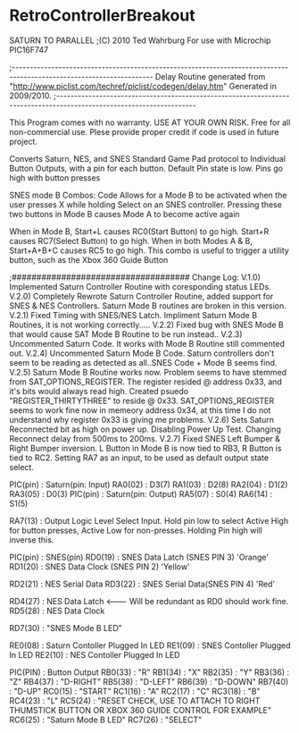 ﻿# RetroControllerBreakout
SATURN TO PARALLEL
;(C) 2010 Ted Wahrburg 
For use with Microchip PIC16F747

;---------------------------------------------------------------------------------------------------------------------
Delay Routine generated from "http://www.piclist.com/techref/piclist/codegen/delay.htm" Generated in 2009/2010.
;---------------------------------------------------------------------------------------------------------------------

This Program comes with no warranty. USE AT YOUR OWN RISK. Free for all non-commercial use. Plese provide proper credit if code is used in future project.

Converts Saturn, NES, and SNES Standard Game Pad protocol to Individual Button Outputs, with a pin for each button.
Default Pin state is low. Pins go high with button presses

SNES mode B Combos:
Code Allows for a Mode B to be activated when the user presses X while holding Select on an SNES controller. 
Pressing these two buttons in Mode B causes Mode A to become active again

When in Mode B, Start+L causes RC0(Start Button) to go high. Start+R causes RC7(Select Button) to go high. 
When in both Modes A & B, Start+A+B+C causes RC5 to go high. This combo is useful to trigger a utility button, such as the Xbox 360 Guide Button

;####################################
Change Log:
 V.1.0) Implemented Saturn Controller Routine with coresponding status LEDs.
 V.2.0) Completely Rewrote Saturn Controller Routine, added support for SNES & NES Controllers. Saturn Mode B routines are broken in this version.
 V.2.1) Fixed Timing with SNES/NES Latch. Impliment Saturn Mode B Routines, it is not working correctly.....
 V.2.2) Fixed bug with SNES Mode B that would cause SAT Mode B Routine to be run instead..
 V.2.3) Uncommented Saturn Code. It works with Mode B Routine still commented out.
 V.2.4) Uncommented Saturn Mode B Code. Saturn controllers don't seem to be reading as detected as all..SNES Code + Mode B seems find.
 V.2.5) Saturn Mode B Routine works now. Problem seems to have stemmed from SAT_OPTIONS_REGISTER. 
         The register resided @ address 0x33, and it's bits would always read high. Created psuedo "REGISTER_THIRTYTHREE" to reside @ 0x33. 
         SAT_OPTIONS_REGISTER seems to work fine now in memeory address 0x34, at this time I do not understand why register 0x33 is giving me problems.
 V.2.6) Sets Saturn Reconnected bit as high on power up. Disabling Power Up Test. Changing Reconnect delay from 500ms to 200ms.
 V.2.7) Fixed SNES Left Bumper & Right Bumper inversion. L Button in Mode B is now tied to RB3, R Button is tied to RC2. Setting RA7 as an input, to be used as default output state select. 

PIC(pin) : Saturn(pin: Input)
RA0(02) : D3(7)
RA1(03) : D2(8)
RA2(04) : D1(2)
RA3(05) : D0(3)
PIC(pin) : Saturn(pin: Output)
RA5(07) : S0(4)
RA6(14) : S1(5)

RA7(13) : Output Logic Level Select Input. Hold pin low to select Active High for button presses, Active Low for non-presses. Holding Pin high will inverse this.


PIC(pin) : SNES(pin)
RD0(19) : SNES Data Latch (SNES PIN 3) 'Orange'
RD1(20) : SNES Data Clock (SNES PIN 2) 'Yellow'

RD2(21) : NES Serial Data
RD3(22) : SNES Serial Data(SNES PIN 4) 'Red'

RD4(27) : NES Data Latch <--- Will be redundant as RD0 should work fine.
RD5(28) : NES Data Clock

RD7(30) : "SNES Mode B LED"

RE0(08) : Saturn Contoller Plugged In LED
RE1(09) : SNES Contoller Plugged In LED
RE2(10) : NES Contoller Plugged In LED

PIC(PIN) : Button Output
RB0(33) : "R"
RB1(34) : "X"
RB2(35) : "Y"
RB3(36) : "Z"
RB4(37) : "D-RIGHT"
RB5(38) : "D-LEFT"
RB6(39) : "D-DOWN"
RB7(40) : "D-UP"
RC0(15) : "START"
RC1(16) : "A"
RC2(17) : "C"
RC3(18) : "B"
RC4(23) : "L"
RC5(24) : "RESET CHECK, USE TO ATTACH TO RIGHT THUMSTICK BUTTON OR XBOX 360 GUIDE CONTROL FOR EXAMPLE"
RC6(25) : "Saturn Mode B LED"
RC7(26) : "SELECT"
